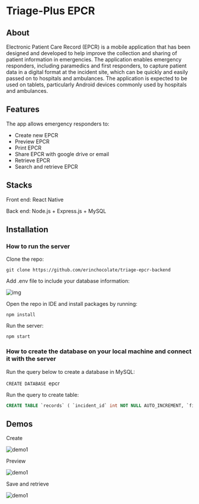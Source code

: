 # Triage-Plus EPCR

## About

Electronic Patient Care Record (EPCR) is a mobile application that has been designed and developed to help improve the collection and sharing of patient information in emergencies. The application enables emergency responders, including paramedics and first responders, to capture patient data in a digital format at the incident site, which can be quickly and easily passed on to hospitals and ambulances. The application is expected to be used on tablets, particularly Android devices commonly used by hospitals and ambulances.

## Features

The app allows emergency responders to:

- Create new EPCR
- Preview EPCR
- Print EPCR
- Share EPCR with google drive or email
- Retrieve EPCR
- Search and retrieve EPCR

## Stacks

Front end: React Native

Back end: Node.js + Express.js + MySQL

## Installation

### How to run the server

Clone the repo:

`git clone https://github.com/erinchocolate/triage-epcr-backend`

Add .env file to include your database information:

![img](https://lh6.googleusercontent.com/RebZrc9OueEKPnOP1qdCy0cUmI45d8X4hRPOxWbL6Ap5ujNvCF8imfAlUROKgZYqCLrcDJ3iLh53XAgmvJHbVv-9-4MVayDI9wMKAIWiXB-wku-Tj5rmybQuN5BydF5XGAN5OcttB-T_rPAQxCp4Ug)

Open the repo in IDE and install packages by running:

`npm install`

Run the server:

`npm start`

### How to create the database on your local machine and connect it with the server

Run the query below to create a database in MySQL:

`CREATE DATABASE `epcr

Run the query to create table:

```sql
CREATE TABLE `records` ( `incident_id` int NOT NULL AUTO_INCREMENT, `first_name` varchar(45) DEFAULT NULL, `middle_name` varchar(45) DEFAULT NULL, `last_name` varchar(45) DEFAULT NULL, `nhi_number` varchar(45) DEFAULT NULL, `dob` varchar(45) DEFAULT NULL, `gender` varchar(45) DEFAULT NULL, `age` varchar(45) DEFAULT NULL, `address` varchar(255) DEFAULT NULL, `patient_medication` varchar(255) DEFAULT NULL, `patient_allergy` varchar(255) DEFAULT NULL, `incident_type` varchar(45) DEFAULT NULL, `incident_note` varchar(255) DEFAULT NULL, `notified_time` varchar(45) DEFAULT NULL, `responded_time` varchar(45) DEFAULT NULL, `located_time` varchar(45) DEFAULT NULL, `departed_time` varchar(45) DEFAULT NULL, `destination_time` varchar(45) DEFAULT NULL, `incident_location` varchar(255) DEFAULT NULL, `subjective_note` varchar(255) DEFAULT NULL, `objective_note` varchar(255) DEFAULT NULL, `assessment_note` varchar(255) DEFAULT NULL, `plan_note` varchar(255) DEFAULT NULL, `vehicle` varchar(45) DEFAULT NULL, `transport_status` varchar(255) DEFAULT NULL, `destination` varchar(45) DEFAULT NULL, `estimate_arrival_time` varchar(45) DEFAULT NULL, `incident_medication` longtext, `cardioversion` int DEFAULT NULL, `pacing` int DEFAULT NULL, `cardiac_arrest` int DEFAULT NULL, `rsi` int DEFAULT NULL, `mechanical_ventilation` int DEFAULT NULL, `cpap` int DEFAULT NULL, `surgical_cric` int DEFAULT NULL, `needle_decompression` int DEFAULT NULL, `finger_thoracostomy` int DEFAULT NULL, `fi_block` int DEFAULT NULL, `bp` varchar(45) DEFAULT NULL, `heart_rate` varchar(45) DEFAULT NULL, `resp_rate` varchar(45) DEFAULT NULL, `temp` varchar(45) DEFAULT NULL, `bsl` varchar(45) DEFAULT NULL, `spo2` varchar(45) DEFAULT NULL, `etco2` varchar(45) DEFAULT NULL, `monitor` int DEFAULT NULL, `manual` int DEFAULT NULL, `palpatation` int DEFAULT NULL, `gcs` int DEFAULT NULL, `eye_response` varchar(45) DEFAULT NULL, `voice_response` varchar(45) DEFAULT NULL, `motor_response` varchar(45) DEFAULT NULL, `four_lead_ecg` varchar(45) DEFAULT NULL, `twelve_lead_ecg` varchar(45) DEFAULT NULL, `opa` int DEFAULT NULL, `opa_size` varchar(45) DEFAULT NULL, `lma` int DEFAULT NULL, `lma_size` varchar(45) DEFAULT NULL, `ett` int DEFAULT NULL, `ett_size` varchar(45) DEFAULT NULL, `suction` int DEFAULT NULL, `suction_catheter` varchar(45) DEFAULT NULL, `peep` int DEFAULT NULL, `peep_note` varchar(255) DEFAULT NULL, `bvm` varchar(45) DEFAULT NULL, `interventions` longtext, PRIMARY KEY (`incident_id`) ) ENGINE=InnoDB AUTO_INCREMENT=38 DEFAULT CHARSET=utf8mb4 COLLATE=utf8mb4_0900_ai_ci;
```

## Demos

Create

![demo1](https://github.com/erinchocolate/triage-epcr-frontend/blob/master/demos/create.gif)

Preview

![demo1](https://github.com/erinchocolate/triage-epcr-frontend/blob/master/demos/preview%20with%20more%20info.gif)

Save and retrieve

![demo1](https://github.com/erinchocolate/triage-epcr-frontend/blob/master/demos/save%26retrieve.gif)
